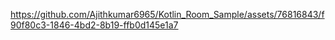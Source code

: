 

https://github.com/Ajithkumar6965/Kotlin_Room_Sample/assets/76816843/f90f80c3-1846-4bd2-8b19-ffb0d145e1a7

